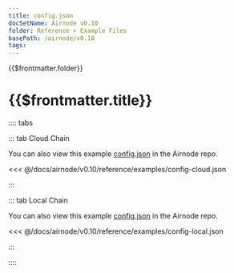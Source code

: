 ```yaml
---
title: config.json
docSetName: Airnode v0.10
folder: Reference > Example Files
basePath: /airnode/v0.10
tags:
---
```


<TitleSpan>{{$frontmatter.folder}}</TitleSpan>

# {{$frontmatter.title}}

<VersionWarning/>

:::: tabs

::: tab Cloud Chain

You can also view this example
[config.json](https://github.com/api3dao/airnode/blob/v0.8/packages/airnode-deployer/config/config.example.json)
in the Airnode repo.

<<< @/docs/airnode/v0.10/reference/examples/config-cloud.json

:::

::: tab Local Chain

You can also view this example
[config.json](https://github.com/api3dao/airnode/blob/v0.8/packages/airnode-node/config/config.example.json)
in the Airnode repo.

<<< @/docs/airnode/v0.10/reference/examples/config-local.json

:::

::::
